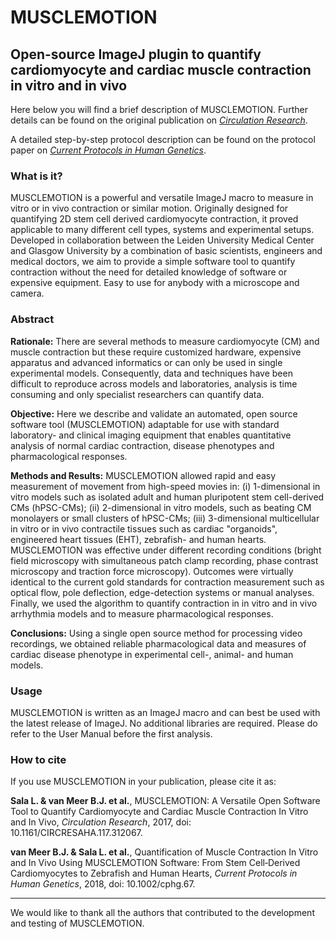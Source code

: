 # MUSCLEMOTION
## Open-source ImageJ plugin to quantify cardiomyocyte and cardiac muscle contraction in vitro and in vivo

Here below you will find a brief description of MUSCLEMOTION. Further details can be found on the original publication on [*Circulation Research*](http://circres.ahajournals.org/content/early/2017/12/26/CIRCRESAHA.117.312067).

A detailed step-by-step protocol description can be found on the protocol paper on [*Current Protocols in Human Genetics*](https://currentprotocols.onlinelibrary.wiley.com/doi/abs/10.1002/cphg.67).

### What is it?
MUSCLEMOTION is a powerful and versatile ImageJ macro to measure in vitro or in 
vivo contraction or similar motion. Originally designed for quantifying 2D stem 
cell derived cardiomyocyte contraction, it proved applicable to many different
cell types, systems and experimental setups. Developed in collaboration between 
the Leiden University Medical Center and Glasgow University by a combination of 
basic scientists, engineers and medical doctors, we aim to provide a simple software tool to quantify contraction without the need for detailed knowledge of software or expensive 
equipment. Easy to use for anybody with a microscope and camera. 

### Abstract

**Rationale:** There are several methods to measure cardiomyocyte (CM) and muscle contraction but these require customized hardware, expensive apparatus and advanced informatics or can only be used in single experimental models. Consequently, data and techniques have been difficult to reproduce across models and laboratories, analysis is time consuming and only specialist researchers can quantify data.

**Objective:** Here we describe and validate an automated, open source software tool (MUSCLEMOTION) adaptable for use with standard laboratory- and clinical imaging equipment that enables quantitative analysis of normal cardiac contraction, disease phenotypes and pharmacological responses.

**Methods and Results:** MUSCLEMOTION allowed rapid and easy measurement of movement from high-speed movies in: (i) 1-dimensional in vitro models such as isolated adult and human pluripotent stem cell-derived CMs (hPSC-CMs); (ii) 2-dimensional in vitro models, such as beating CM monolayers or small clusters of hPSC-CMs; (iii) 3-dimensional multicellular in vitro or in vivo contractile tissues such as cardiac "organoids", engineered heart tissues (EHT), zebrafish- and human hearts. MUSCLEMOTION was effective under different recording conditions (bright field microscopy with simultaneous patch clamp recording, phase contrast microscopy and traction force microscopy). Outcomes were virtually identical to the current gold standards for contraction measurement such as optical flow, pole deflection, edge-detection systems or manual analyses. Finally, we used the algorithm to quantify contraction in in vitro and in vivo arrhythmia models and to measure pharmacological responses.

**Conclusions:** Using a single open source method for processing video recordings, we obtained reliable pharmacological data and measures of cardiac disease phenotype in experimental cell-, animal- and human models.

### Usage
MUSCLEMOTION is written as an ImageJ macro and can best be used with the latest release of ImageJ. No additional libraries are required. Please do refer to the User Manual before the first analysis.

### How to cite
If you use MUSCLEMOTION in your publication, please cite it as: 

**Sala L. & van Meer B.J. et al.**, MUSCLEMOTION: A Versatile Open Software Tool to Quantify Cardiomyocyte and Cardiac Muscle Contraction In Vitro and In Vivo, *Circulation Research*, 2017, doi: 10.1161/CIRCRESAHA.117.312067. 

**van Meer B.J. & Sala L. et al.**, Quantification of Muscle Contraction In Vitro and In Vivo Using MUSCLEMOTION Software: From Stem Cell‐Derived Cardiomyocytes to Zebrafish and Human Hearts, *Current Protocols in Human Genetics*, 2018, doi: 10.1002/cphg.67.

---

We would like to thank all the authors that contributed to the development and testing of MUSCLEMOTION.

